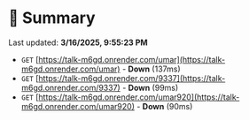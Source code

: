 # 📖 Summary
Last updated: **3/16/2025, 9:55:23 PM**

- `GET` [https://talk-m6gd.onrender.com/umar](https://talk-m6gd.onrender.com/umar) - **Down** (137ms)
- `GET` [https://talk-m6gd.onrender.com/9337](https://talk-m6gd.onrender.com/9337) - **Down** (99ms)
- `GET` [https://talk-m6gd.onrender.com/umar920](https://talk-m6gd.onrender.com/umar920) - **Down** (90ms)
